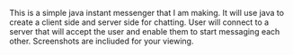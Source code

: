 This is a simple java instant messenger that I am making. It will use java to create a client side and server side for chatting. User will connect to a server that will accept the user and enable them to start messaging each other. Screenshots are incliuded for your viewing.
